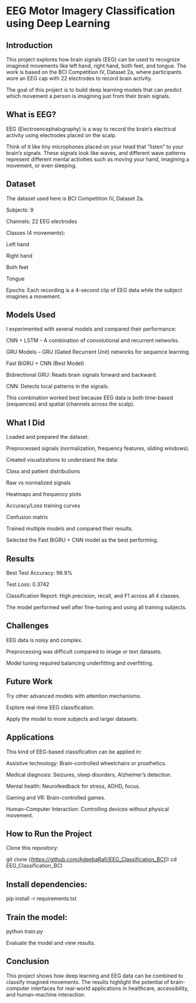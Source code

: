 # EEG Motor Imagery Classification using Deep Learning #
## Introduction ##

This project explores how brain signals (EEG) can be used to recognize imagined movements like left hand, right hand, both feet, and tongue.
The work is based on the BCI Competition IV, Dataset 2a, where participants wore an EEG cap with 22 electrodes to record brain activity.

The goal of this project is to build deep learning models that can predict which movement a person is imagining just from their brain signals.

## What is EEG? ##

EEG (Electroencephalography) is a way to record the brain’s electrical activity using electrodes placed on the scalp.

Think of it like tiny microphones placed on your head that “listen” to your brain’s signals.
These signals look like waves, and different wave patterns represent different mental activities such as moving your hand, imagining a movement, or even sleeping.

## Dataset ##

The dataset used here is BCI Competition IV, Dataset 2a.

Subjects: 9

Channels: 22 EEG electrodes

Classes (4 movements):

Left hand

Right hand

Both feet

Tongue

Epochs: Each recording is a 4-second clip of EEG data while the subject imagines a movement.

## Models Used ##

I experimented with several models and compared their performance:

CNN + LSTM – A combination of convolutional and recurrent networks.

GRU Models – GRU (Gated Recurrent Unit) networks for sequence learning.

Fast BiGRU + CNN (Best Model)

Bidirectional GRU: Reads brain signals forward and backward.

CNN: Detects local patterns in the signals.

This combination worked best because EEG data is both time-based (sequences) and spatial (channels across the scalp).

## What I Did ##

Loaded and prepared the dataset.

Preprocessed signals (normalization, frequency features, sliding windows).

Created visualizations to understand the data:

Class and patient distributions

Raw vs normalized signals

Heatmaps and frequency plots

Accuracy/Loss training curves

Confusion matrix

Trained multiple models and compared their results.

Selected the Fast BiGRU + CNN model as the best performing.

## Results ##

Best Test Accuracy: 96.9%

Test Loss: 0.3742

Classification Report: High precision, recall, and F1 across all 4 classes.

The model performed well after fine-tuning and using all training subjects.

## Challenges ##

EEG data is noisy and complex.

Preprocessing was difficult compared to image or text datasets.

Model tuning required balancing underfitting and overfitting.

## Future Work ##

Try other advanced models with attention mechanisms.

Explore real-time EEG classification.

Apply the model to more subjects and larger datasets.

## Applications ##

This kind of EEG-based classification can be applied in:

Assistive technology: Brain-controlled wheelchairs or prosthetics.

Medical diagnosis: Seizures, sleep disorders, Alzheimer’s detection.

Mental health: Neurofeedback for stress, ADHD, focus.

Gaming and VR: Brain-controlled games.

Human–Computer Interaction: Controlling devices without physical movement.

## How to Run the Project

Clone this repository:

git clone ((https://github.com/AdeebaRafi/EEG_Classification_BCI))
cd EEG_Classification_BCI


## Install dependencies:

pip install -r requirements.txt


## Train the model:

python train.py

Evaluate the model and view results.

## Conclusion

This project shows how deep learning and EEG data can be combined to classify imagined movements.
The results highlight the potential of brain-computer interfaces for real-world applications in healthcare, accessibility, and human–machine interaction.
